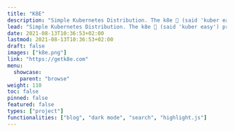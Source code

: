 ```yaml
---
title: "K8E"
description: "Simple Kubernetes Distribution. The k8e 🚀 (said 'kuber easy') project builds on upstream project K3s as codebase, remove Edge/IoT features and extend enterprise features with best practices."
lead: "Simple Kubernetes Distribution. The k8e 🚀 (said 'kuber easy') project builds on upstream project K3s as codebase, remove Edge/IoT features and extend enterprise features with best practices."
date: 2021-08-13T10:36:53+02:00
lastmod: 2021-08-13T10:36:53+02:00
draft: false
images: ["k8e.png"]
link: "https://getk8e.com"
menu:
  showcase:
    parent: "browse"
weight: 110
toc: false
pinned: false
featured: false
types: ["project"]
functionalities: ["blog", "dark mode", "search", "highlight.js"]
---
```

